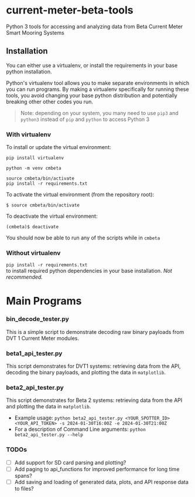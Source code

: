 # current-meter-beta-tools
Python 3 tools for accessing and analyzing data from Beta Current Meter Smart Mooring Systems

## Installation
You can either use a virtualenv, or install the requirements in your base python installation.

Python's virtualenv tool allows you to make separate environments in which you can run programs.
By making a virtualenv specifically for running these tools, you avoid changing your base python
distribution and potentially breaking other other codes you run.

> Note: depending on your system, you many need to use `pip3` and `python3` instead of `pip` and `python` to access Python 3

### With virtualenv
To install or update the virtual environment:
```
pip install virtualenv

python -m venv cmbeta

source cmbeta/bin/activate
pip install -r requirements.txt
```

To activate the virtual environment (from the repository root):
```
$ source cmbeta/bin/activate
```

To deactivate the virtual environment:
```
(cmbeta)$ deactivate
```

You should now be able to run any of the scripts while in `cmbeta`

### Without virtualenv
 `pip install -r requirements.txt`  
 to install required python dependencies in your base installation. _Not recommended._


# Main Programs
### bin_decode_tester.py
This is a simple script to demonstrate decoding raw binary payloads from DVT 1 Current Meter modules. 

### beta1_api_tester.py
This script demonstrates for DVT1 systems: retrieving data from the API, decoding the binary payloads, and plotting the data in `matplotlib`.

### beta2_api_tester.py
This script demonstrates for Beta 2 systems: retrieving data from the API and plotting the data in `matplotlib`.
- Example usage: ```python beta2_api_tester.py <YOUR_SPOTTER_ID> <YOUR_API_TOKEN> -s 2024-01-30T16:00Z -e 2024-01-30T21:00Z```
- For a description of Command Line arguments: ```python beta2_api_tester.py --help```

### TODOs
- [ ] Add support for SD card parsing and plotting?
- [ ] Add paging to api_functions for improved performance for long time spans?
- [ ] Add saving and loading of generated data, plots, and API response data to files?
